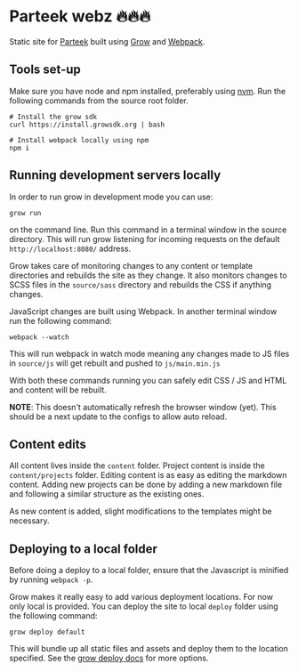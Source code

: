 # Parteek webz 🔥🔥🔥

Static site for [Parteek](http://teek.me/) built using [Grow](https://grow.io/) and [Webpack](https://webpack.github.io/).

## Tools set-up

Make sure you have node and npm installed, preferably using [nvm](https://github.com/creationix/nvm). Run the following commands from the source root folder.

```
# Install the grow sdk
curl https://install.growsdk.org | bash

# Install webpack locally using npm
npm i
```

## Running development servers locally

In order to run grow in development mode you can use:

```
grow run
```

on the command line. Run this command in a terminal window in the source directory. This will run grow listening for incoming requests on the default `http://localhost:8080/` address.

Grow takes care of monitoring changes to any content or template directories and rebuilds the site as they change. It also monitors changes to SCSS files in the `source/sass` directory and rebuilds the CSS if anything changes.

JavaScript changes are built using Webpack. In another terminal window run the following command:

```
webpack --watch
```

This will run webpack in watch mode meaning any changes made to JS files in `source/js` will get rebuilt and pushed to `js/main.min.js`

With both these commands running you can safely edit CSS / JS and HTML and content will be rebuilt.

**NOTE**: This doesn't automatically refresh the browser window (yet). This should be a next update to the configs to allow auto reload.

## Content edits

All content lives inside the `content` folder. Project content is inside the `content/projects` folder. Editing content is as easy as editing the markdown content. Adding new projects can be done by adding a new markdown file and following a similar structure as the existing ones.

As new content is added, slight modifications to the templates might be necessary.

## Deploying to a local folder

Before doing a deploy to a local folder, ensure that the Javascript is minified by running `webpack -p`.

Grow makes it really easy to add various deployment locations. For now only local is provided. You can deploy the site to local `deploy` folder using the following command:

```
grow deploy default
```

This will bundle up all static files and assets and deploy them to the location specified. See the [grow deploy docs](https://grow.io/docs/deployment/) for more options.
